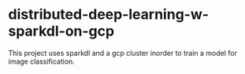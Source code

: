# distributed-deep-learning-w-sparkdl-on-gcp
This project uses sparkdl and a gcp cluster inorder to train a model for image classification.
